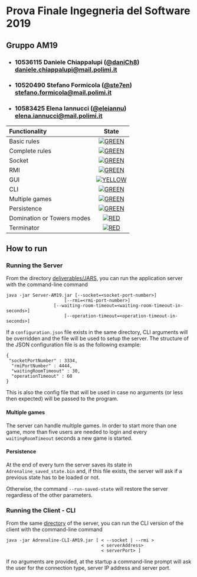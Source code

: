# Prova Finale Ingegneria del Software 2019  
## Gruppo AM19  
  
- ###   10536115    Daniele Chiappalupi ([@daniCh8](https://github.com/daniCh8))<br>daniele.chiappalupi@mail.polimi.it  
- ###   10520490    Stefano Formicola ([@ste7en](https://github.com/ste7en))<br>stefano.formicola@mail.polimi.it  
- ###   10583425    Elena Iannucci ([@eleiannu](https://github.com/eleiannu))<br>elena.iannucci@mail.polimi.it  
  
| Functionality | State |  
|:-----------------------|:------------------------------------:|  
| Basic rules | [![GREEN](https://placehold.it/15/44bb44/44bb44)](#) |  
| Complete rules | [![GREEN](https://placehold.it/15/44bb44/44bb44)](#) |  
| Socket | [![GREEN](https://placehold.it/15/44bb44/44bb44)](#) |  
| RMI | [![GREEN](https://placehold.it/15/44bb44/44bb44)](#) |  
| GUI | [![YELLOW](https://placehold.it/15/ffdd00/ffdd00)](#) |  
| CLI | [![GREEN](https://placehold.it/15/44bb44/44bb44)](#) |  
| Multiple games | [![GREEN](https://placehold.it/15/44bb44/44bb44)](#) |  
| Persistence | [![GREEN](https://placehold.it/15/44bb44/44bb44)](#) |  
| Domination or Towers modes | [![RED](https://placehold.it/15/f03c15/f03c15)](#) |  
| Terminator | [![RED](https://placehold.it/15/f03c15/f03c15)](#) |  
  
<!--  
[![RED](https://placehold.it/15/f03c15/f03c15)](#)  
[![YELLOW](https://placehold.it/15/ffdd00/ffdd00)](#)  
[![GREEN](https://placehold.it/15/44bb44/44bb44)](#)  
-->

## How to run
### Running the Server
From the directory [deliverables/JARS](./deliverables/JARS), you can run the application server with the command-line command

    java -jar Server-AM19.jar [--socket=<socket-port-number>] 
		                  [--rmi=<rmi-port-number>] 
		        	  [--waiting-room-timeout=<waiting-room-timeout-in-seconds>] 
	    		          [--operation-timeout=<operation-timeout-in-seconds>]  

If a `configuration.json` file exists in the same directory, CLI arguments will be overridden and the file will be used to setup the server. 
The structure of the JSON configuration file is as the following example:

    {  
     "socketPortNumber" : 3334,  
      "rmiPortNumber" : 4444,  
      "waitingRoomTimeout" : 30,  
      "operationTimeout" : 60  
    }
This is also the config file that will be used in case no arguments (or less then expected) will be passed to the program.

#### Multiple games
The server can handle multiple games. In order to start more than one game, more than five users are needed to login and every `waitingRoomTimeout` seconds a new game is started.

#### Persistence
At the end of every turn the server saves its state in `Adrenaline_saved_state.bin` and, if this file exists, the server will ask if a previous state has to be loaded or not. 

Otherwise, the command `--run-saved-state` will restore the server regardless of the other parameters.

### Running the Client - CLI
From the same [directory](./deliverables/JARS) of the server, you can run the CLI version of the client with the command-line command

    java -jar Adrenaline-CLI-AM19.jar [ < --socket | --rmi > 
                                        < serverAddress> 
                                        < serverPort> ]
If no arguments are provided, at the startup a command-line prompt will ask the user for the connection type, server IP address and server port.
